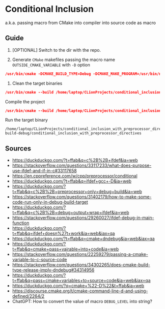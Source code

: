 # Conditional Inclusion

a.k.a. passing macro from CMake into compiler into source code as macro

## Guide

1. [OPTIONAL] Switch to the dir with the repo.

1. Generate `CMake` makefiles passing the macro name `OUTSIDE_CMAKE_VARIABLE` with `-D` option

```cmake
/usr/bin/cmake -DCMAKE_BUILD_TYPE=Debug -DCMAKE_MAKE_PROGRAM=/usr/bin/ninja -DCMAKE_C_COMPILER=/usr/bin/gcc -DCMAKE_CXX_COMPILER=/usr/bin/g++ -DOUTSIDE_CMAKE_VARIABLE=EXAMPLE_VALUE -G Ninja -S /home/laptop/CLionProjects/conditional_inclusion_with_preprocessor_directives -B /home/laptop/CLionProjects/conditional_inclusion_with_preprocessor_directives/cmake-build-debug
```

1. Clean the target binaries

```cmake
/usr/bin/cmake --build /home/laptop/CLionProjects/conditional_inclusion_with_preprocessor_directives/cmake-build-debug --target clean -j 1
```

Compile the project

```cmake
/usr/bin/cmake --build /home/laptop/CLionProjects/conditional_inclusion_with_preprocessor_directives/cmake-build-debug --target conditional_inclusion_with_preprocessor_directives -j $(nproc)
```

Run the target binary

```shell
/home/laptop/CLionProjects/conditional_inclusion_with_preprocessor_directives/./cmake-build-debug/conditional_inclusion_with_preprocessor_directives
```

## Sources

- https://duckduckgo.com/?t=ffab&q=c%2B%2B+ifdef&ia=web
- https://stackoverflow.com/questions/33117233/what-does-purpose-use-ifdef-and-if-in-c#33117658
- https://en.cppreference.com/w/cpp/preprocessor/conditional
- https://duckduckgo.com/?t=ffab&q=ifdef+gcc+-D&ia=web
- https://duckduckgo.com/?t=ffab&q=c%2B%2B+preprocessor+only+debug+build&ia=web
- https://stackoverflow.com/questions/31402179/how-to-make-some-code-run-only-in-debug-build-target
- https://duckduckgo.com/?t=ffab&q=c%2B%2B+debug+output+wrap+ifdef&ia=web
- https://stackoverflow.com/questions/29260027/ifdef-debug-in-main-function
- https://duckduckgo.com/?t=ffab&q=ifdef+doesn%27t+work&ia=web&iax=qa
- https://duckduckgo.com/?t=ffab&q=cmake+dndebug&ia=web&iax=qa
- https://duckduckgo.com/?t=ffab&q=cmake+pass+vairable+into+code&ia=web
- https://stackoverflow.com/questions/22259279/passing-a-cmake-variable-to-c-source-code
- https://stackoverflow.com/questions/34302265/does-cmake-build-type-release-imply-dndebug#34314956
- https://duckduckgo.com/?t=ffab&q=pass+cmake+variables+to+source+code&ia=web&iax=qa
- https://duckduckgo.com/?q=cmake+%22-D%22&t=ffab&ia=web
- https://discourse.cmake.org/t/cmake-command-line-d-and-using-defined/2264/2
- ChatGPT: How to convert the value of macro `DEBUG_LEVEL` into string?
